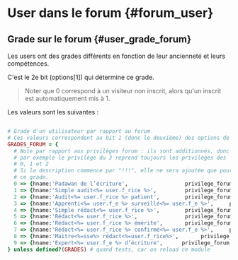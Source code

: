 # User dans le forum {#forum_user}


## Grade sur le forum {#user_grade_forum}

Les users ont des grades différents en fonction de leur ancienneté et leurs compétences.

C'est le 2e bit (options[1]) qui détermine ce grade.

> Noter que 0 correspond à un visiteur non inscrit, alors qu'un inscrit est automatiquement mis à 1.

Les valeurs sont les suivantes :

```ruby

# Grade d'un utilisateur par rapport au forum
# Ces valeurs correspondent au bit 1 (donc le deuxième) des options de l'user.
GRADES_FORUM = {
  # Note par rapport aux privilèges forum : ils sont additionnés, donc
  # par exemple le privilège du 3 reprend toujours les privilèges des
  # 0, 1 et 2
  # Si la description commence par "!!!", elle ne sera ajoutée que pour
  # ce grade.
  0 => {hname:'Padawan de l’écriture',                  privilege_forum:'!!!lire les messages publics'},
  1 => {hname:'Simple audit<%= user.f_rice %>',         privilege_forum:'lire tous les messages'},
  2 => {hname:'Audit<%= user.f_rice %> patient',        privilege_forum:'noter les messages'},
  3 => {hname:'Apprenti<%= user.f_e %> surveillé<%= user.f_e %>',     privilege_forum:'!!!écrire des réponses qui seront modérées'},
  4 => {hname:'Simple rédact<%= user.f_rice %>',        privilege_forum:'répondre librement aux messages'},
  5 => {hname:'Rédact<%= user.f_rice %>',               privilege_forum:'initier un sujet'},
  6 => {hname:'Rédact<%= user.f_rice %> émérite',       privilege_forum:'supprimer ou valider des messages'},
  7 => {hname:'Rédact<%= user.f_rice %> confirmé<%= user.f_e %>',     privilege_forum:'valider ou clore un sujet'},
  8 => {hname:'Maitre<%=sse%> rédact<%=user.f_rice%>',       privilege_forum:'supprimer des sujets'},
  9 => {hname:'Expert<%= user.f_e %> d’écriture',      privilege_forum:'bannir des utilisateurs'}
} unless defined?(GRADES) # quand tests, car on reload ce module

```
